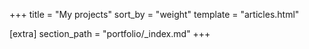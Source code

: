 +++
title = "My projects"
sort_by = "weight"
template = "articles.html"

[extra]
section_path = "portfolio/_index.md"
+++
